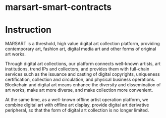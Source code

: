 # marsart-smart-contracts

# Instruction

MARSART is a threshold, high value digital art collection platform, providing contemporary art, fashion art, digital media art and other forms of original art works.

Through digital art collections, our platform connects well-known artists, art institutions, trend IPs and collectors, and provides them with full-chain services such as the issuance and casting of digital copyrights, uniqueness certification, collection and circulation, and physical business operations. Blockchain and digital art means enhance the diversity and dissemination of art works, make art more diverse, and make collection more convenient.

At the same time, as a well-known offline artist operation platform, we combine digital art with offline art display, provide digital art derivative peripheral, so that the form of digital art collection is no longer limited.